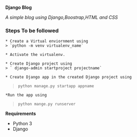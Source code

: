 **Django Blog**

*A simple blog using Django,Boostrap,HTML and CSS*

### Steps To be followed
    * Create a Virtual enviornment using 
    > `python -m venv virtualenv_name`

    * Activate the virtualenv.

    * Create Django project using
    > ` django-admin startproject projectname`

    * Create Django app in the created Django project using
   > `python manage.py startapp appname`

    *Run the app using
   > `python mange.py runserver`





**Requirements**
* Python 3
* Django 


